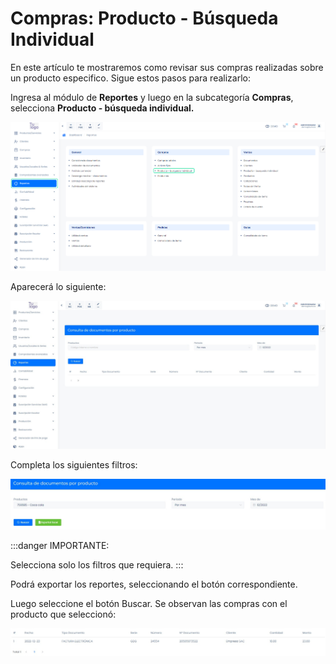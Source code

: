 # Compras: Producto - Búsqueda Individual

En este artículo te mostraremos como revisar sus compras realizadas sobre un producto especifico. Sigue estos pasos para realizarlo:

Ingresa al módulo de **Reportes** y luego en la subcategoría **Compras**, selecciona **Producto - búsqueda individual.**

![Alt text](img/Compras_Producto_Busqueda_Individual_01.jpg)

Aparecerá lo siguiente:

![Alt text](img/Compras_Producto_Busqueda_Individual_02.jpg)

Completa los siguientes filtros:

![Alt text](img/Compras_Producto_Busqueda_Individual_03.jpg)

:::danger IMPORTANTE:

Selecciona solo los filtros que requiera.
:::

Podrá exportar los reportes, seleccionando el botón correspondiente.

Luego seleccione el botón Buscar. Se observan las compras con el producto que seleccionó:

![Alt text](img/Compras_Producto_Busqueda_Individual_04.jpg)
